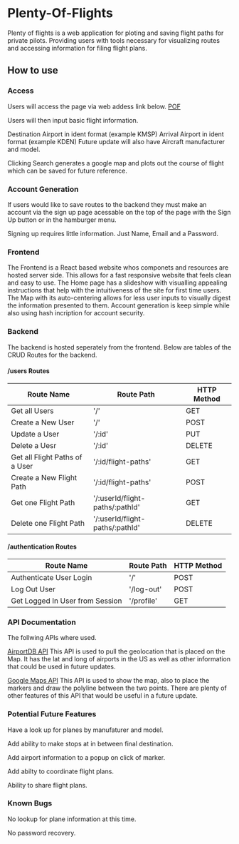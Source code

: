 # Plenty-Of-Flights #

Plenty of flights is a web application for ploting and saving flight paths for private pilots.
Providing users with tools necessary for visualizing routes and accessing information for filing flight plans.

## How to use ##

### Access ###
Users will access the page via web addess link below.
[POF](https://plenty-of-flights-frontend.vercel.app/)

Users will then input basic flight information.

Destination Airport in ident format (example KMSP)
Arrival Airport in ident format (example KDEN)
Future update will also have Aircraft manufacturer and model.

Clicking Search generates a google map and plots out the course of flight which can be saved for future reference.

### Account Generation ###
If users would like to save routes to the backend they must make an account via the sign up page acessable on the top of the page with the Sign Up button or in the hamburger menu.

Signing up requires little information.
Just Name, Email and a Password.

### Frontend ###

The Frontend is a React based website whos componets and resources are hosted server side.
This allows for a fast responsive website that feels clean and easy to use.
The Home page has a slideshow with visualling appealing instructions that help with the intuitiveness of the site for first time users.
The Map with its auto-centering allows for less user inputs to visually digest the information presented to them.
Account generation is keep simple while also using hash incription for account security.

### Backend ###

The backend is hosted seperately from the frontend.
Below are tables of the CRUD Routes for the backend.

#### /users Routes ####
| Route Name                     | Route Path                      | HTTP Method |
|--------------------------------|---------------------------------|-------------|
| Get all Users                  | '/'                             | GET         |
| Create a New User              | '/'                             | POST        |
| Update a User                  | '/:id'                          | PUT         |
| Delete a Uesr                  | '/:id'                          | DELETE      |
| Get all Flight Paths of a User | '/:id/flight-paths'             | GET         |
| Create a New Flight Path       | '/:id/flight-paths'             | POST        |
| Get one Flight Path            | '/:userId/flight-paths/:pathId' | GET         |
| Delete one Flight Path         | '/:userId/flight-paths/:pathId' | DELETE      |

#### /authentication Routes ####
| Route Name                      | Route Path | HTTP Method |
|---------------------------------|------------|-------------|
| Authenticate User Login         | '/'        | POST        |
| Log Out User                    | '/log-out' | POST        |
| Get Logged In User from Session | '/profile' | GET         |

### API Documentation ###

The follwing APIs where used.

[AirportDB API](https://airportdb.io/#howtouse)
This API is used to pull the geolocation that is placed on the Map.
It has the lat and long of airports in the US as well as other information that could be used in future updates.

[Google Maps API](https://developers.google.com/maps/documentation)
This API is used to show the map, also to place the markers and draw the polyline between the two points. There are plenty of other features of this API that would be useful in a future update.

### Potential Future Features ###

Have a look up for planes by manufaturer and model.

Add ability to make stops at in between final destination.

Add airport information to a popup on click of marker.

Add abilty to coordinate flight plans.

Ability to share flight plans.

### Known Bugs ###

No lookup for plane information at this time.

No password recovery.

